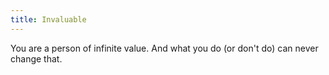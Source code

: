 ```yaml
---
title: Invaluable
---
```


You are a person of infinite value. And what you do (or don't do) can never change that.
